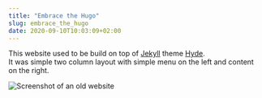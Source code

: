 ```yaml
---
title: "Embrace the Hugo"
slug: embrace_the_hugo
date: 2020-09-10T10:03:09+02:00
---
```


This website used to be build on top of [Jekyll](http://jekyllrb.com/) theme [Hyde](http://hyde.getpoole.com/).  
It was simple two column layout with simple menu on the left and content on the right.

![Screenshot of an old website](/img/old_website.png)

